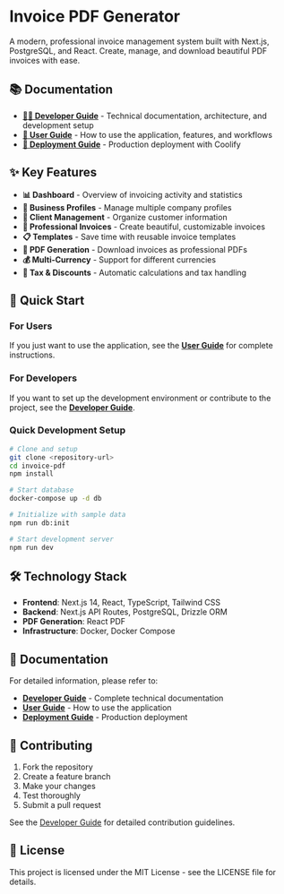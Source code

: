 # Invoice PDF Generator

A modern, professional invoice management system built with Next.js, PostgreSQL, and React. Create, manage, and download beautiful PDF invoices with ease.

## 📚 Documentation

- **[👨‍💻 Developer Guide](README-DEV.md)** - Technical documentation, architecture, and development setup
- **[👤 User Guide](README-USER.md)** - How to use the application, features, and workflows
- **[🚀 Deployment Guide](COOLIFY_DEPLOYMENT.md)** - Production deployment with Coolify

## ✨ Key Features

- **📊 Dashboard** - Overview of invoicing activity and statistics
- **🏢 Business Profiles** - Manage multiple company profiles
- **👥 Client Management** - Organize customer information
- **📄 Professional Invoices** - Create beautiful, customizable invoices
- **📋 Templates** - Save time with reusable invoice templates
- **💾 PDF Generation** - Download invoices as professional PDFs
- **💰 Multi-Currency** - Support for different currencies
- **🧮 Tax & Discounts** - Automatic calculations and tax handling

## 🚀 Quick Start

### For Users

If you just want to use the application, see the **[User Guide](README-USER.md)** for complete instructions.

### For Developers

If you want to set up the development environment or contribute to the project, see the **[Developer Guide](README-DEV.md)**.

### Quick Development Setup

```bash
# Clone and setup
git clone <repository-url>
cd invoice-pdf
npm install

# Start database
docker-compose up -d db

# Initialize with sample data
npm run db:init

# Start development server
npm run dev
```

## 🛠️ Technology Stack

- **Frontend**: Next.js 14, React, TypeScript, Tailwind CSS
- **Backend**: Next.js API Routes, PostgreSQL, Drizzle ORM
- **PDF Generation**: React PDF
- **Infrastructure**: Docker, Docker Compose

## 📖 Documentation

For detailed information, please refer to:

- **[Developer Guide](README-DEV.md)** - Complete technical documentation
- **[User Guide](README-USER.md)** - How to use the application
- **[Deployment Guide](COOLIFY_DEPLOYMENT.md)** - Production deployment

## 🤝 Contributing

1. Fork the repository
2. Create a feature branch
3. Make your changes
4. Test thoroughly
5. Submit a pull request

See the [Developer Guide](README-DEV.md) for detailed contribution guidelines.

## 📄 License

This project is licensed under the MIT License - see the LICENSE file for details.
